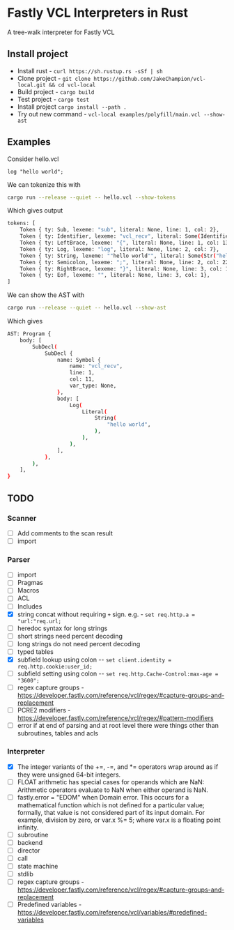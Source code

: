 # Fastly VCL Interpreters in Rust

A tree-walk interpreter for Fastly VCL

## Install project

- Install rust - `curl https://sh.rustup.rs -sSf | sh`
- Clone project - `git clone https://github.com/JakeChampion/vcl-local.git && cd vcl-local`
- Build project - `cargo build`
- Test project - `cargo test`
- Install project `cargo install --path .`
- Try out new command - `vcl-local examples/polyfill/main.vcl --show-ast`

## Examples

Consider hello.vcl

``` vcl
log "hello world";
```

We can tokenize this with

``` bash
cargo run --release --quiet -- hello.vcl --show-tokens
```

Which gives output

``` bash
tokens: [
    Token { ty: Sub, lexeme: "sub", literal: None, line: 1, col: 2},
    Token { ty: Identifier, lexeme: "vcl_recv", literal: Some(Identifier("vcl_recv")), line: 1, col: 11},
    Token { ty: LeftBrace, lexeme: "{", literal: None, line: 1, col: 13},
    Token { ty: Log, lexeme: "log", literal: None, line: 2, col: 7},
    Token { ty: String, lexeme: ""hello world"", literal: Some(Str("hello world")), line: 2, col: 21},
    Token { ty: Semicolon, lexeme: ";", literal: None, line: 2, col: 22},
    Token { ty: RightBrace, lexeme: "}", literal: None, line: 3, col: 1},
    Token { ty: Eof, lexeme: "", literal: None, line: 3, col: 1},
]

```

We can show the AST with

``` bash
cargo run --release --quiet -- hello.vcl --show-ast
```

Which gives

``` bash
AST: Program {
    body: [
        SubDecl(
            SubDecl {
                name: Symbol {
                    name: "vcl_recv",
                    line: 1,
                    col: 11,
                    var_type: None,
                },
                body: [
                    Log(
                        Literal(
                            String(
                                "hello world",
                            ),
                        ),
                    ),
                ],
            },
        ),
    ],
}
```

## TODO

### Scanner

- [ ] Add comments to the scan result
- [ ] import

### Parser

- [ ] import
- [ ] Pragmas
- [ ] Macros
- [ ] ACL
- [ ] Includes
- [x] string concat without requiring `+` sign. e.g. - `set req.http.a = "url:"req.url;`
- [ ] heredoc syntax for long strings
- [ ] short strings need percent decoding
- [ ] long strings do not need percent decoding
- [ ] typed tables
- [x] subfield lookup using colon -- `set client.identity = req.http.cookie:user_id;`
- [ ] subfield setting using colon -- `set req.http.Cache-Control:max-age = "3600";`
- [ ] regex capture groups - <https://developer.fastly.com/reference/vcl/regex/#capture-groups-and-replacement>
- [ ] PCRE2 modifiers - <https://developer.fastly.com/reference/vcl/regex/#pattern-modifiers>
- [ ] error if at end of parsing and at root level there were things other than subroutines, tables and acls

### Interpreter

- [x] The integer variants of the +=, -=, and *= operators wrap around as if they were unsigned 64-bit integers.
- [ ] FLOAT arithmetic has special cases for operands which are NaN: Arithmetic operators evaluate to NaN when either operand is NaN.
- [ ] fastly.error = "EDOM" when Domain error. This occurs for a mathematical function which is not defined for a particular value; formally, that value is not considered part of its input domain. For example, division by zero, or var.x %= 5; where var.x is a floating point infinity.
- [ ] subroutine
- [ ] backend
- [ ] director
- [ ] call
- [ ] state machine
- [ ] stdlib
- [ ] regex capture groups - <https://developer.fastly.com/reference/vcl/regex/#capture-groups-and-replacement>
- [ ] Predefined variables - <https://developer.fastly.com/reference/vcl/variables/#predefined-variables>
